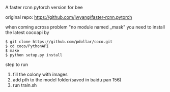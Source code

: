  A faster rcnn pytorch version for bee
 
 original repo: https://github.com/jwyang/faster-rcnn.pytorch
 
 when coming across problem "no module named _mask"
 you need to install the latest cocoapi by
 ```shell
$ git clone https://github.com/pdollar/coco.git
$ cd coco/PythonAPI
$ make
$ python setup.py install
 ```
 
 
 step to run
 
 1) fill the colony with images
 2) add pth to the model folder(saved in baidu pan 156)
 3) run train.sh

